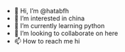 - 👋 Hi, I’m @hatabfh
- 👀 I’m interested in china
- 🌱 I’m currently learning python
- 💞️ I’m looking to collaborate on here
- 📫 How to reach me hi

<!---
hatabfh/hatabfh is a ✨ special ✨ repository because its `README.md` (this file) appears on your GitHub profile.
You can click the Preview link to take a look at your changes.
--->
